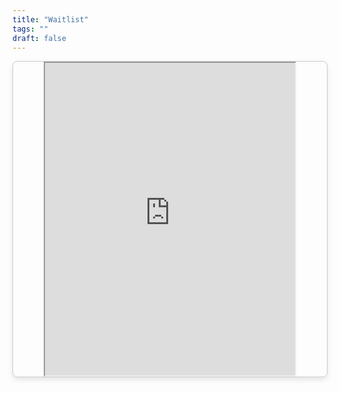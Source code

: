 ```yaml
---
title: "Waitlist"
tags: ""
draft: false
---
```


<div style="display: flex; justify-content: center; border: 1px solid #ccc; box-shadow: 0 4px 8px rgba(0, 0, 0, 0.1); border-radius: 8px;"">
    <iframe src="https://docs.google.com/spreadsheets/d/1TDw4-oMK2cisbAnKpHYRmT-5Bs-1GSZuvFxuu3ghd14/pubhtml?gid=0&amp;single=true&amp;widget=true&amp;headers=false" width= 400 height = 500></iframe>
</div>